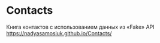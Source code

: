 # Contacts
Книга контактов с использованием данных из «Fake» API
https://nadyasamosiuk.github.io/Contacts/
